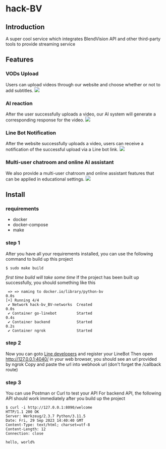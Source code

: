 # hack-BV
## Introduction
A super cool service which integrates BlendVision API and other third-party tools to provide streaming service
## Features
### VODs Upload
Users can upload videos through our website and choose whether or not to add subtitles.
![](https://hackmd.io/_uploads/r1shdWGG6.png)

### AI reaction
After the user successfully uploads a video, our AI system will generate a corresponding response for the video.
![](https://hackmd.io/_uploads/ryv6KZGGT.png)

### Line Bot Notification
After the website successfully uploads a video, users can receive a notification of the successful upload via a Line bot link.
![](https://hackmd.io/_uploads/HJHY5bzzp.jpg)

### Multi-user chatroom and online AI assistant
We also provide a multi-user chatroom and online assistant features that can be applied in educational settings.
![](https://hackmd.io/_uploads/rkwIiZGzT.png)

## Install
### requirements
- docker
- docker-compose
- make
### step 1
After you have all your requirements installed, you can use the following command to build up this project
```
$ sudo make build
```
*first time build will take some time*
If the project has been built up successfully, you should something like this
```
 => => naming to docker.io/library/python-bv                                                                           0.0s
[+] Running 4/4
 ✔ Network hack-bv_BV-networks  Created                                                                                0.0s 
 ✔ Container go-linebot         Started                                                                                0.4s 
 ✔ Container backend            Started                                                                                0.2s 
 ✔ Container ngrok              Started  
```
### step 2
Now you can goto [Line developers](https://developers.line.biz/en/) and register your LineBot
Then open http://127.0.0.1:4040/ in your web browser, you should see an url provided by ngrok
Copy and paste the url into webhook url (don't forget the /callback route)
### step 3
You can use Postman or Curl to test your API
For backend API, the following API should work immediately after you build up the project
```
$ curl -i http://127.0.0.1:8090/welcome
HTTP/1.1 200 OK
Server: Werkzeug/2.3.7 Python/3.11.5
Date: Fri, 29 Sep 2023 14:40:40 GMT
Content-Type: text/html; charset=utf-8
Content-Length: 12
Connection: close

hello, world%
```